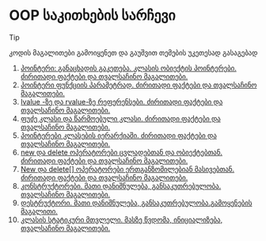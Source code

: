 # OOP საკითხების სარჩევი

> [!TIP]
> კოდის მაგალითები გამოიყენეთ და გაუშვით თემების უკეთესად გასაგებად

1. [პოინტერი: განაცხადის გაკეთება. კლასის ობიექტის პოინტერები. ძირითადი ფაქტები და თვალსაჩინო მაგალითები.](./Pointers.md)
2. [პოინტერი ფუნქციის პარამეტრად. ძირითადი ფაქტები და თვალსაჩინო მაგალითები.](./Pointer_func_param.md)
3. [lvalue -ზე და rvalue-ზე რეფერენსები. ძირითადი ფაქტები და თვალსაჩინო მაგალითები.](./ref_types.md)
4. [ფუძე კლასი და წარმოებული კლასი. ძირითადი ფაქტები და თვალსაჩინო მაგალითები.](./inheritance.md)
5. [პოინტერები კლასების იერარქიაში. ძირითადი ფაქტები და თვალსაჩინო მაგალითები.](./pointers_class_hierarchy.md)
6. [new და delete ოპერატორები ცვლადებთან და ობიექტებთან. ძირითადი ფაქტები და თვალსაჩინო მაგალითები.](./new_and_delete.md)
7. [New და delete[] ოპერატორები ერთგანზომილებიან მასივებთან. ძირითადი ფაქტები და თვალსაჩინო მაგალითები.](./new_and_delete_arr.md)
8. [კონსტრუქტორები. მათი დანიშნულება, განსაკუთრებულობა. თვალსაჩინო მაგალითები.](./constructors.md)
9. [დესტრუქტორი.  მათი დანიშნულება, განსაკუთრებულობა.გამოყენების მაგალითი.](./destructors.md)
10. [კლასის სტატიკური მთვლელი. მასზე წვდომა, ინიციალიზება, თვალსაჩინო მაგალითები.](./static_vars.md)
